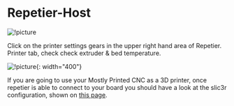 # Repetier-Host

![!picture](https://www.v1engineering.com/wp-content/uploads/2015/05/repetierbasic.png)

Click on the printer settings gears in the upper right hand area of Repetier. Printer tab, check
check extruder & bed temperature.

![!picture](https://www.v1engineering.com/wp-content/uploads/2015/05/rep2.jpg){: width="400"}

If you are going to use your Mostly Printed CNC as a 3D printer, once repetier is able to connect to
your board you should have a look at the slic3r configuration, shown on [this page](https://www.v1engineering.com/import-extruder/).

